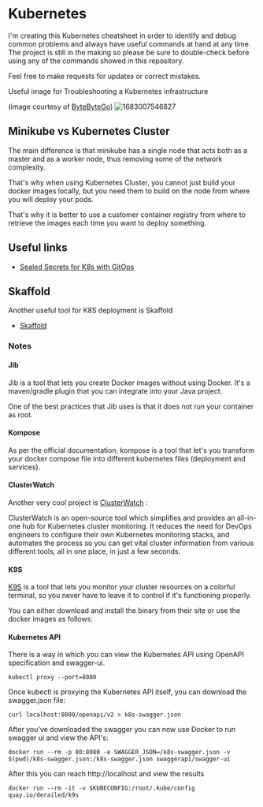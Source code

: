 # Kubernetes

I'm creating this Kubernetes cheatsheet in order to identify and debug common problems and always have useful commands at hand at any time.
The project is still in the making so please be sure to double-check before using any of the commands showed in this repository.

Feel free to make requests for updates or correct mistakes.

Useful image for Troubleshooting a Kubernetes infrastructure

(image courtesy of [ByteByteGo](https://www.linkedin.com/posts/bytebytego_systemdesign-coding-interviewtips-activity-7059045288400805888--Esb?utm_source=share&utm_medium=member_desktop))
![1683007546827](https://user-images.githubusercontent.com/50492920/235598157-d14fc5c6-de4c-477e-9fe6-b1d666697aab.jpg)


## Minikube vs Kubernetes Cluster

The main difference is that minikube has a single node that acts both as a master and as a worker node, thus removing some of the network complexity.

That's why when using Kubernetes Cluster, you cannot just build your docker images locally, but you need them to build on the node from where you will deploy your pods.

That's why it is better to use a customer container registry from where to retrieve the images each time you want to deploy something.

## Useful links

- [Sealed Secrets for K8s with GitOps](https://piotrminkowski.com/2022/12/14/sealed-secrets-on-kubernetes-with-argocd-and-terraform/)

## Skaffold

Another useful tool for K8S deployment is Skaffold

- [Skaffold](https://skaffold.dev/)

### Notes

#### Jib

Jib is a tool that lets you create Docker images without using Docker.
It's a maven/gradle plugin that you can integrate into your Java project.

One of the best practices that Jib uses is that it does not run your container as root.

#### Kompose

As per the official documentation, kompose is a tool that let's you transform your docker compose file into different kubernetes files (deployment and services).

#### ClusterWatch

Another very cool project is [ClusterWatch](https://github.com/oslabs-beta/ClusterWatch) :

ClusterWatch is an open-source tool which simplifies and provides an all-in-one hub for Kubernetes cluster monitoring. It reduces the need for DevOps engineers to configure their own Kubernetes monitoring stacks, and automates the process so you can get vital cluster information from various different tools, all in one place, in just a few seconds.

#### K9S

[K9S](https://k9scli.io/) is a tool that lets you monitor your cluster resources on a colorful terminal, so you never have to leave it to control if it's functioning properly. 

You can either download and install the binary from their site or use the docker images as follows:

#### Kubernetes API

There is a way in which you can view the Kubernetes API using OpenAPI specification and swagger-ui. 

```shell
kubectl proxy --port=8080
```

Once kubectl is proxying the Kubernetes API itself,  you can download the swagger.json file:

```shell
curl localhost:8080/openapi/v2 > k8s-swagger.json
```

After you've downloaded the swagger you can now use Docker to run swagger ui and view the API's:

```shell
docker run --rm -p 80:8080 -e SWAGGER_JSON=/k8s-swagger.json -v $(pwd)/k8s-swagger.json:/k8s-swagger.json swaggerapi/swagger-ui
```

After this you can reach http://localhost and view the results

```shell
docker run --rm -it -v $KUBECONFIG:/root/.kube/config quay.io/derailed/k9s
```
